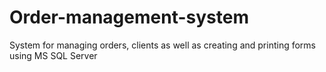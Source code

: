 # Order-management-system
System for managing orders, clients as well as creating and printing forms using MS SQL Server
